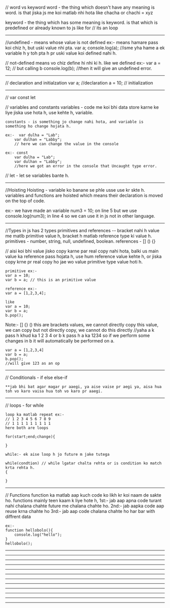 // word vs keyword
 word - the thing which doesn't have any meaning is word.
  is that jiska js me koi matlab nhi hota like 
 chacha or chachi = xyz 
 
 keyword - the thing which has some meaning is keyword.
    is that which is predefined or already known to js like 
    for // its an loop

************************************************************************
//undefined -
    means whose value is not defined ex:-
    means hamare pass koi chiz h, but uski value nhi pta. 
    var a;
    console.log(a);
    //isme yha hame a ek variable h y toh pta h pr uski value koi defined nahi h.

// not-defined 
    means vo chiz define hi nhi ki h.
    like we defined ex:-
    var a = 12; // but calling b
    console.log(b); //then it will give an undefined error.

************************************************************************
// declaration and initialzation
    var a; //declaration
    a = 10; // initialization
    
************************************************************************
// var const let


// variables and constants 
    variables - code me koi bhi data store karne ke liye jiska use hota h, use kehte h, variable.

    constants - is something jo change nahi hota, and variable is something ho change hojata h.

    ex:-  var dulha = "Lab";
        var dulhan = "Labby";
        // here we can change the value in the console
        
    ex:- const 
        var dulha = "Lab";
        var dulhan = "Labby";
        //here we got an error in the console that Uncaught type error.

// let - let se variables bante h.


************************************************************************
//Hoisting
 Hoisting - variable ko banane se phle usse use kr skte h.
 variables and functions are hoisted which means their declaration is moved on the top of code.

 ex:- we have made an variable num3 = 10;
      on line 5 but we use console.log(num3); in line 4 so we can use it in js not in other language.




************************************************************************
//Types in js
    has 2 types primitives and references   -- bracket nahi h value me matlb primitive value h, bracket h matlab reference type ki value h.
    primitives - number, string, null, undefined, boolean.
    references - [] () {}

// aisi koi bhi value jisko copy karne par real copy nahi hota, balki us main value ka reference pass hojata h,
    use hum reference value kehte h, 
    or jiska copy krne pr real copy ho jae wo value primitive type value hoti h.

    primitive ex:-
    var a = 10;
    var b = a; // this is an primitive value

    reference ex:-
    var a = [1,2,3,4];

    like 
    var a = 10;
    var b = a;
    b.pop();

Note:- [] {}  () this are brackets values, we cannot directly copy this value, we can copy but not directly copy, 
    we cannot do this directly
    //yaha a k pass h khud ka 1 2 3 4 or b k pass h a ka 1234 so if we perform some changes in b it will automatically be performed on a.

    var a = [1,2,3,4]
    var b = a;
    b.pop();
    //will give 123 as an op
    
************************************************************************
// Conditionals - if else else-if 

    **jab bhi bat agar magar pr aaegi, ya aise vaise pr aegi ya, aisa hua toh vo karo vaisa hua toh vo karo pr aaegi. 
************************************************************************
// loops - for while

    loop ka matlab repeat ex:-
    // 1 2 3 4 5 6 7 8 9
    // 1 1 1 1 1 1 1 1 1 
    here both are loops  

    for(start;end;change){

    }

    while:- ek aise loop h jo future m jake tutega

    while(condtion) // while lgatar chalta rehta or is condition ko match krta rehta h.
    {

    }

************************************************************************
// Functions 
    function ka matlab aap kuch code ko likh kr koi naam de sakte ho.
    functions mainly teen kaam k liye hote h,
    1st:- jab aap apna code turant nahi chalana chahte future me chalana chahte ho.
    2nd:- jab aapka code aap reuse krna chahte ho
    3rd:- jab aap code chalana chahte ho har bar with diffrent data

    ex:-
    function hellobolo(){
        console.log("hello");
    }
    hellobolo();

************************************************************************
************************************************************************
************************************************************************
************************************************************************
************************************************************************
************************************************************************
************************************************************************
************************************************************************
************************************************************************
************************************************************************
************************************************************************
************************************************************************

